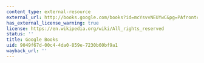 ```yaml
---
content_type: external-resource
external_url: http://books.google.com/books?id=mcYsvvNEUYwC&pg=PAfrontcover
has_external_license_warning: true
license: https://en.wikipedia.org/wiki/All_rights_reserved
status: ''
title: Google Books
uid: 9049f67d-00c4-4da0-859e-7230b60bf9a1
wayback_url: ''
---
```

